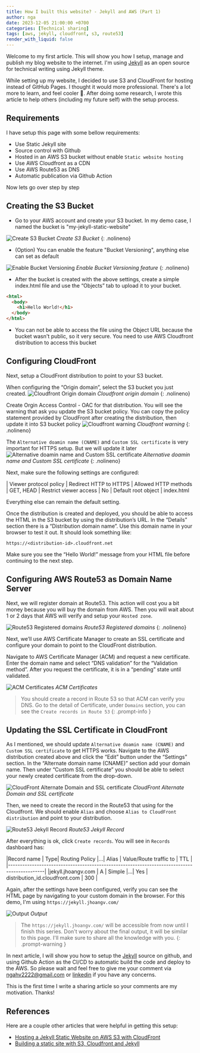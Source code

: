 ```yaml
---
title: How I built this website? - Jekyll and AWS (Part 1)
author: nga
date: 2023-12-05 21:00:00 +0700
categories: [Technical sharing]
tags: [aws, jekyll, cloudfront, s3, route53]
render_with_liquid: false
---
```


Welcome to my first article. This will show you how I setup, manage and publish my blog website to the internet.
I'm using [Jekyll](https://github.com/cotes2020/jekyll-theme-chirpy) as an open source for technical writing using Jekyll theme.

While setting up my website, I decided to use S3 and CloudFront for hosting instead of GitHub Pages.
I thought it would more professional. There's a lot more to learn, and feel cooler 👏. After doing some research, I wrote this article to help others (including my future self) with the setup process.

## Requirements
I have setup this page with some bellow requirements:

- Use Static Jekyll site
- Source control with Github
- Hosted in an AWS S3 bucket without enable `Static website hosting`
- Use AWS Cloudfront as a CDN
- Use AWS Route53 as DNS
- Automatic publication via Github Action

Now lets go over step by step

## Creating the S3 Bucket

- Go to your AWS account and create your S3 bucket. In my demo case, I named the bucket is "my-jekyll-static-website"

![Create S3 Bucket](/assets/img/posts/how-i-built-this-website/s3-bucket.png)
_Create S3 Bucket_
{: .nolineno}

- (Option) You can enable the feature "Bucket Versioning", anything else can set as default

![Enable Bucket Versioning](/assets/img/posts/how-i-built-this-website/bucket-versioning.png)
_Enable Bucket Versioning feature_
{: .nolineno}

- After the bucket is created with the above settings, create a simple index.html file and use the “Objects” tab to upload it to your bucket.

```html
<html>
  <body>
    <h1>Hello World!</h1>
  </body>
</html>
```

- You can not be able to access the file using the Object URL because the bucket wasn't public, so it very secure. You need to use AWS Cloudfront distribution to access this bucket

## Configuring CloudFront

Next, setup a CloudFront distribution to point to your S3 bucket.

When configuring the “Origin domain”, select the S3 bucket you just created.
![Cloudfront Origin domain](/assets/img/posts/how-i-built-this-website/cloudfront-origin-domain.png)
_Cloudfront origin domain_
{: .nolineno}

Create Orgin Access Control - OAC for that distribution. You will see the warning that ask you update the S3 bucket policy. You can copy the policy statement provided by CloudFront after creating the distribution, then update it into S3 bucket policy
![Cloudfront warning](/assets/img/posts/how-i-built-this-website/cloudfront-warning.png)
_Cloudfront warning_
{: .nolineno}

The `Alternative doamin name (CNAME)` and `Custom SSL certificate` is very important for HTTPS setup. But we will update it later
![Alternative doamin name and Custom SSL certificate](/assets/img/posts/how-i-built-this-website/cloudfront-cname-ssl.png)
_Alternative doamin name and Custom SSL certificate_
{: .nolineno}

Next, make sure the following settings are configured:

| Viewer protocol policy | Redirect HTTP to HTTPS
| Allowed HTTP methods	 | GET, HEAD
| Restrict viewer access | No
| Default root object	 | index.html

Everything else can remain the default setting.

Once the distribution is created and deployed, you should be able to access the HTML in the S3 bucket by using the distribution’s URL. In the “Details” section there is a “Distribution domain name”. Use this domain name in your browser to test it out. It should look something like:

`https://<distribution-id>.cloudfront.net`

Make sure you see the “Hello World!” message from your HTML file before continuing to the next step.

## Configuring AWS Route53 as Domain Name Server

Next, we will register domain at Route53. This action will cost you a bit money because you will buy the domain from AWS. Then you will wait about 1 or 2 days that AWS will verify and setup your `Hosted zone`.

![Route53 Registered domains](/assets/img/posts/how-i-built-this-website/route53-registered-domains.png)
_Route53 Registered domains_
{: .nolineno}

Next, we’ll use AWS Certificate Manager to create an SSL certificate and configure your domain to point to the CloudFront distribution.

Navigate to AWS Certificate Manager (ACM) and request a new certificate. Enter the domain name and select “DNS validation” for the “Validation method”. After you request the certificate, it is in a “pending” state until validated.

![ACM Certificates](/assets/img/posts/how-i-built-this-website/acm-certificates.png)
_ACM Certificates_

> You should create a record in Route 53 so that ACM can verify you DNS. Go to the detail of Certificate, under `Domains` section, you can see the `Create records in Route 53`
{: .prompt-info }

## Updating the SSL Certificate in CloudFront

As I mentioned, we should update `Alternative doamin name (CNAME)` and `Custom SSL certificate` to get HTTPS works. Navigate to the AWS distribution created above and click the “Edit” button under the “Settings” section. In the “Alternate domain name (CNAME)” section add your domain name. Then under “Custom SSL certificate” you should be able to select your newly created certificate from the drop-down.

![CloudFront Alternate Domain and SSL certificate](/assets/img/posts/how-i-built-this-website/cloudfront-alternate-domain-and-ssl.png)
_CloudFront Alternate Domain and SSL certificate_

Then, we need to create the record in the Route53 that using for the Cloudfront. We should enable `Alias` and choose `Alias to CloudFront distribution` and point to your distribution.

![Route53 Jekyll Record](/assets/img/posts/how-i-built-this-website/route53-jekyll-record.png)
_Route53 Jekyll Record_

After everything is ok, click `Create records`. You will see in `Records` dashboard has:

|Record name        | Type| Routing Policy |...| Alias | Value/Route traffic to         | TTL |
|---------------------------------------------------------------------------------------------|
|jekyll.jhoangv.com	| A   | Simple         |...| Yes   | distribution_id.cloudfront.com | 300 |

Again, after the settings have been configured, verify you can see the HTML page by navigating to your custom domain in the browser. For this demo, I'm using `https://jekyll.jhoangv.com/`

![Output](/assets/img/posts/how-i-built-this-website/output-1.png)
_Output_

> The `https://jekyll.jhoangv.com/` will be accessible from now until I finish this series. Don't worry about the final output, it will be similar to this page. I'll make sure to share all the knowledge with you.
{: .prompt-warning }

In next article, I will show you how to setup the [Jekyll](https://github.com/cotes2020/jekyll-theme-chirpy) source on github, and using Github Action as the CI/CD to automatic build the code and deploy to the AWS.
So please wait and feel free to give me your comment via <ngahv2222@gmail.com> or [linkedin](https://www.linkedin.com/in/ngahoangvan/) if you have any concerns.

This is the first time I write a sharing article so your comments are my motivation. Thanks!

## References
Here are a couple other articles that were helpful in getting this setup:
- [Hosting a Jekyll Static Website on AWS S3 with CloudFront](https://predicatemethod.com/posts/hosting-a-jekyll-static-website-on-aws-s3-with-cloudfront/)
- [Building a static site with S3, Cloudfront and Jekyll](https://techroads.org/building-a-static-site-with-s3-cloudfront-and-jekyll/)
